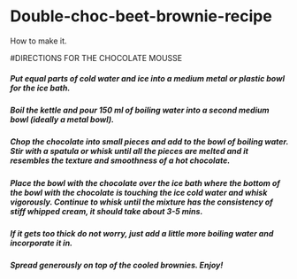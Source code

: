# Double-choc-beet-brownie-recipe
How to make it. 

#DIRECTIONS FOR THE CHOCOLATE MOUSSE
##### Put equal parts of cold water and ice into a medium metal or plastic bowl for the ice bath.
##### Boil the kettle and pour 150 ml of boiling water into a second medium bowl (ideally a metal bowl).
##### Chop the chocolate into small pieces and add to the bowl of boiling water. Stir with a spatula or whisk until all the pieces are melted and it resembles the texture and smoothness of a hot chocolate.
##### Place the bowl with the chocolate over the ice bath where the bottom of the bowl with the chocolate is touching the ice cold water and whisk vigorously. Continue to whisk until the mixture has the consistency of stiff whipped cream, it should take about 3-5 mins.
##### If it gets too thick do not worry, just add a little more boiling water and incorporate it in.
##### Spread generously on top of the cooled brownies. Enjoy!

